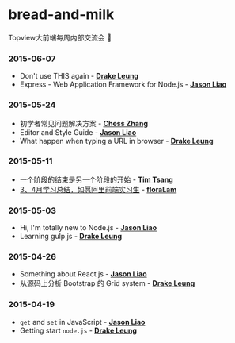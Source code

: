 # bread-and-milk

Topview大前端每周内部交流会 :ghost:

### 2015-06-07

- Don't use THIS again - **[Drake Leung](https://github.com/DrakeLeung)**
- Express - Web Application Framework for Node.js - **[Jason Liao](https://github.com/L-movingon)**

### 2015-05-24

- 初学者常见问题解决方案 - **[Chess Zhang](https://github.com/zhanyuzhang)**
- Editor and Style Guide - **[Jason Liao](https://github.com/L-movingon)**
- What happen when typing a URL in browser - **[Drake Leung](https://github.com/DrakeLeung)** 

### 2015-05-11

- 一个阶段的结束是另一个阶段的开始 - **[Tim Tsang](https://github.com/TimTsang)**
- [3、4月学习总结，如愿阿里前端实习生](http://www.cnblogs.com/0603ljx/p/4442834.html) - **[floraLam](https://github.com/floraLam)**

### 2015-05-03

- Hi, I'm totally new to Node.js - **[Jason Liao](https://github.com/L-movingon)**
- Learning gulp.js - **[Drake Leung](https://github.com/DrakeLeung)**

### 2015-04-26

- Something about React js - **[Jason Liao](https://github.com/L-movingon)**
- 从源码上分析 Bootstrap 的 Grid system - **[Drake Leung](https://github.com/DrakeLeung)**

### 2015-04-19

- `get` and `set` in JavaScript - **[Jason Liao](https://github.com/L-movingon)**
- Getting start `node.js` - **[Drake Leung](https://github.com/DrakeLeung)**
